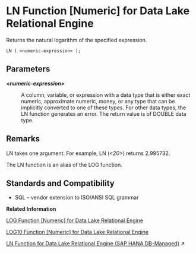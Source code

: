 <!-- loioa55f245c84f21015b1f7fdabe2f902dc -->

# LN Function \[Numeric\] for Data Lake Relational Engine

Returns the natural logarithm of the specified expression.



```
LN ( <numeric-expression> );
```



<a name="loioa55f245c84f21015b1f7fdabe2f902dc__LN_parm1"/>

## Parameters


<dl>
<dt><b>

*<numeric-expression\>*

</b></dt>
<dd>

A column, variable, or expression with a data type that is either exact numeric, approximate numeric, money, or any type that can be implicitly converted to one of these types. For other data types, the LN function generates an error. The return value is of DOUBLE data type.



</dd>
</dl>



<a name="loioa55f245c84f21015b1f7fdabe2f902dc__LN_remarks1"/>

## Remarks

LN takes one argument. For example, LN \(*<20\>*\) returns 2.995732.

The LN function is an alias of the LOG function.



<a name="loioa55f245c84f21015b1f7fdabe2f902dc__LN_standards1"/>

## Standards and Compatibility

-   SQL – vendor extension to ISO/ANSI SQL grammar

**Related Information**  


[LOG Function \[Numeric\] for Data Lake Relational Engine](log-function-numeric-for-data-lake-relational-engine-a560332.md "Returns the natural logarithm of a number.")

[LOG10 Function \[Numeric\] for Data Lake Relational Engine](log10-function-numeric-for-data-lake-relational-engine-a560b1f.md "Returns the base 10 logarithm of a number.")

[LN Function for Data Lake Relational Engine (SAP HANA DB-Managed)](https://help.sap.com/viewer/a898e08b84f21015969fa437e89860c8/2024_1_QRC/en-US/bb099528303b4a94b070c07d2956b0b1.html "Returns the natural logarithm of the specified expression.") :arrow_upper_right:

